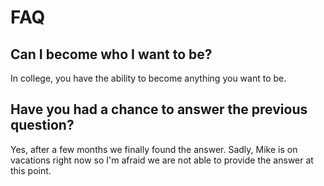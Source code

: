 # FAQ

## Can I become who I want to be?

In college, you have the ability to become anything you want to be. 

## Have you had a chance to answer the previous question?

Yes, after a few months we finally found the answer. Sadly, Mike is on vacations right now so I'm afraid we are not able to provide the answer at this point.



